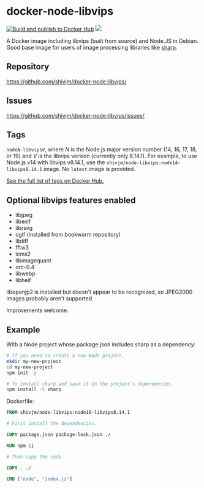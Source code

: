 # docker-node-libvips

[![Build and publish to Docker Hub](https://github.com/shivjm/docker-node-libvips/actions/workflows/publish.yml/badge.svg)](https://github.com/shivjm/docker-node-libvips/actions/workflows/publish.yml) [![](https://img.shields.io/docker/pulls/shivjm/node-libvips)](https://hub.docker.com/r/shivjm/node-libvips)

A Docker image including libvips (built from source) and Node.JS in Debian. Good base image for users of image processing libraries like [sharp](https://github.com/lovell/sharp).

## Repository

https://github.com/shivjm/docker-node-libvips/

## Issues

https://github.com/shivjm/docker-node-libvips/issues/

## Tags

<code>node<var>N</var>-libvips<var>V</var></code>, where <var>N</var> is the Node.js major version number (14, 16, 17, 18, or 19) and <var>V</var> is the libvips version (currently only 8.14.1). For example, to use Node.js v14 with libvips v8.14.1, use the `shivjm/node-libvips:node14-libvips8.14.1` image. No `latest` image is provided.

[See the full list of tags on Docker Hub.](https://hub.docker.com/repository/docker/shivjm/node-libvips/tags?page=1&ordering=last_updated)

## Optional libvips features enabled

* libjpeg
* libexif
* librsvg
* cgif (installed from bookworm repository)
* libtiff
* fftw3
* lcms2
* libimagequant
* orc-0.4
* libwebp
* libheif

libopenjp2 is installed but doesn’t appear to be recognized, so JPEG2000 images probably aren’t supported.

Improvements welcome.

## Example

With a Node project whose package.json includes sharp as a dependency:

```bash
# If you need to create a new Node project.
mkdir my-new-project
cd my-new-project
npm init -y

# To install sharp and save it in the project’s dependencies.
npm install -S sharp
```

Dockerfile:

```dockerfile
FROM shivjm/node-libvips:node16-libvips8.14.1

# First install the dependencies.

COPY package.json package-lock.json ./

RUN npm ci

# Then copy the code.

COPY . ./

CMD ["node", "index.js"]
```

